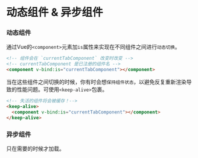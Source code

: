 # 动态组件 & 异步组件

### 动态组件

通过Vue的`<component>`元素加`is`属性来实现在不同组件之间进行`动态切换`。

```html
<!-- 组件会在 `currentTabComponent` 改变时改变 -->
<!-- currentTabComponent 是已注册的组件名 -->
<component v-bind:is="currentTabComponent"></component>
```

当在这些组件之间切换的时候，你有时会想`保持组件状态`，以避免反复重新渲染导致的性能问题。可使用`<keep-alive>`包裹。

```html
<!-- 失活的组件将会被缓存！-->
<keep-alive>
  <component v-bind:is="currentTabComponent"></component>
</keep-alive>
```

### 异步组件

只在需要的时候才加载。
